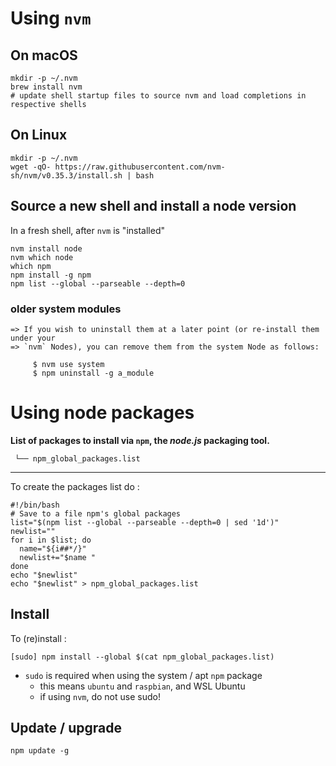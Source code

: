 
Using `nvm`
===========

## On macOS

```
mkdir -p ~/.nvm
brew install nvm
# update shell startup files to source nvm and load completions in respective shells
```


## On Linux

```
mkdir -p ~/.nvm
wget -qO- https://raw.githubusercontent.com/nvm-sh/nvm/v0.35.3/install.sh | bash
```

## Source a new shell and install a node version

In a fresh shell, after `nvm` is "installed"

```
nvm install node
nvm which node
which npm
npm install -g npm
npm list --global --parseable --depth=0
```

### older system modules

```
=> If you wish to uninstall them at a later point (or re-install them under your
=> `nvm` Nodes), you can remove them from the system Node as follows:

     $ nvm use system
     $ npm uninstall -g a_module
```

# Using node packages

**List of packages to install via `npm`, the *node.js* packaging tool.**

```
 └── npm_global_packages.list
```

---

To create the packages list do :

```shell
#!/bin/bash
# Save to a file npm's global packages
list="$(npm list --global --parseable --depth=0 | sed '1d')"
newlist=""
for i in $list; do
  name="${i##*/}"
  newlist+="$name "
done
echo "$newlist"
echo "$newlist" > npm_global_packages.list
```

Install
-------

To (re)install :

```shell
[sudo] npm install --global $(cat npm_global_packages.list)
```

-	`sudo` is required when using the system / apt `npm` package
	-	this means `ubuntu` and `raspbian`, and WSL Ubuntu
    -   if using `nvm`, do not use sudo!

Update / upgrade
----------------

```shell
npm update -g
```
